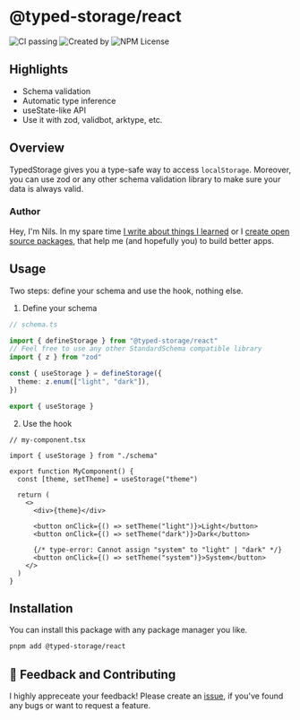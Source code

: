 # @typed-storage/react

![CI passing](https://github.com/Haberkamp/typed-storage/actions/workflows/ci.yml/badge.svg?event=push&branch=main)
![Created by](https://img.shields.io/badge/created%20by-@n__haberkamp-065afa.svg)
![NPM License](https://img.shields.io/npm/l/%40typed-storage%2Freact)

## Highlights

- Schema validation
- Automatic type inference
- useState-like API
- Use it with zod, validbot, arktype, etc.

## Overview

TypedStorage gives you a type-safe way to access `localStorage`. Moreover, you can use zod or any other schema validation library to make sure your data is always valid.

### Author

Hey, I'm Nils. In my spare time [I write about things I learned](https://www.haberkamp.dev/) or I [create open source packages](https://github.com/Haberkamp), that help me (and hopefully you) to build better apps.

## Usage

Two steps: define your schema and use the hook, nothing else.

1. Define your schema

```ts
// schema.ts

import { defineStorage } from "@typed-storage/react"
// Feel free to use any other StandardSchema compatible library
import { z } from "zod"

const { useStorage } = defineStorage({
  theme: z.enum(["light", "dark"]),
})

export { useStorage }
```

2. Use the hook

```tsx
// my-component.tsx

import { useStorage } from "./schema"

export function MyComponent() {
  const [theme, setTheme] = useStorage("theme")

  return (
    <>
      <div>{theme}</div>

      <button onClick={() => setTheme("light")}>Light</button>
      <button onClick={() => setTheme("dark")}>Dark</button>

      {/* type-error: Cannot assign "system" to "light" | "dark" */}
      <button onClick={() => setTheme("system")}>System</button>
    </>
  )
}
```

## Installation

You can install this package with any package manager you like.

```bash
pnpm add @typed-storage/react
```

## 💭 Feedback and Contributing

I highly appreceate your feedback! Please create an [issue](https://github.com/Haberkamp/typed-storage/issues/new), if you've found any bugs or want to request a feature.
